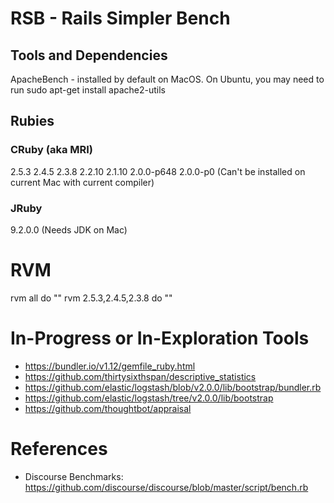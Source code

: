 # RSB - Rails Simpler Bench

## Tools and Dependencies

ApacheBench - installed by default on MacOS. On Ubuntu, you may need to run sudo apt-get install apache2-utils

## Rubies

### CRuby (aka MRI)

2.5.3
2.4.5
2.3.8
2.2.10
2.1.10
2.0.0-p648
2.0.0-p0 (Can't be installed on current Mac with current compiler)

### JRuby

9.2.0.0 (Needs JDK on Mac)

# RVM

rvm all do ""
rvm 2.5.3,2.4.5,2.3.8 do ""

# In-Progress or In-Exploration Tools

* https://bundler.io/v1.12/gemfile_ruby.html
* https://github.com/thirtysixthspan/descriptive_statistics
* https://github.com/elastic/logstash/blob/v2.0.0/lib/bootstrap/bundler.rb
* https://github.com/elastic/logstash/tree/v2.0.0/lib/bootstrap
* https://github.com/thoughtbot/appraisal

# References

* Discourse Benchmarks: https://github.com/discourse/discourse/blob/master/script/bench.rb
